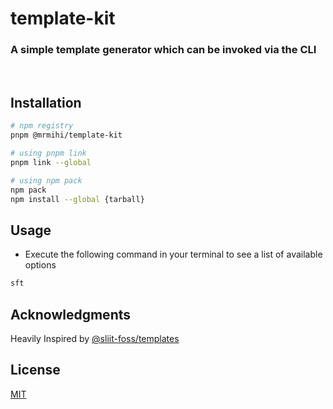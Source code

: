 # template-kit

### A simple template generator which can be invoked via the CLI

<br/>

## Installation

```bash
# npm registry
pnpm @mrmihi/template-kit

# using pnpm link
pnpm link --global

# using npm pack
npm pack 
npm install --global {tarball}
```

## Usage

- Execute the following command in your terminal to see a list of available options

```bash
sft
```

<!-- ACKNOWLEDGMENTS -->
## Acknowledgments
Heavily Inspired by [@sliit-foss/templates](https://www.npmjs.com/package/@sliit-foss/templates)

## License

[MIT](https://choosealicense.com/licenses/mit/)